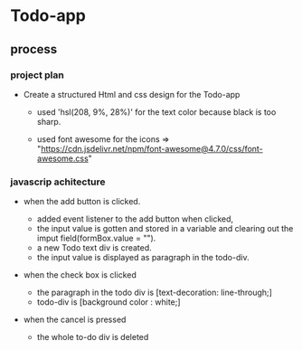 # Todo-app

## process

### project plan
- Create a structured Html and css design for the Todo-app
   - used 'hsl(208, 9%, 28%)' for the text color because black is too sharp. 

   - used font awesome for the icons => "https://cdn.jsdelivr.net/npm/font-awesome@4.7.0/css/font-awesome.css"

### javascrip achitecture
- when the add button is clicked.
   - added event listener to the add button when clicked,  
   - the input value is gotten and stored in a variable and clearing out the imput field(formBox.value = "").
   - a new Todo text div is created.
   - the input value is displayed as paragraph in the todo-div.

- when the check box is clicked
   - the paragraph in the todo div is [text-decoration: line-through;]
   - todo-div  is [background color : white;]

- when the cancel is pressed 
   - the whole to-do div is deleted